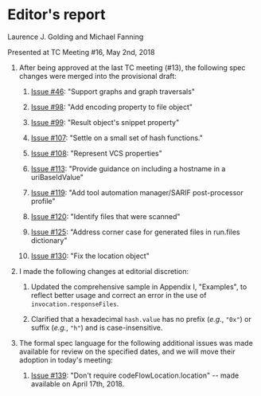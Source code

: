 # Editor's report

Laurence J. Golding and Michael Fanning

Presented at TC Meeting #16, May 2nd, 2018

1. After being approved at the last TC meeting (#13), the following spec changes were merged into the provisional draft:

    1. [Issue #46](https://github.com/oasis-tcs/sarif-spec/issues/46): "Support graphs and graph traversals"

    1. [Issue #98](https://github.com/oasis-tcs/sarif-spec/issues/98): "Add encoding property to file object"

    1. [Issue #99](https://github.com/oasis-tcs/sarif-spec/issues/99): "Result object's snippet property"

    1. [Issue #107](https://github.com/oasis-tcs/sarif-spec/issues/107): "Settle on a small set of hash functions."

    1. [Issue #108](https://github.com/oasis-tcs/sarif-spec/issues/108): "Represent VCS properties"

    1. [Issue #113](https://github.com/oasis-tcs/sarif-spec/issues/113): "Provide guidance on including a hostname in a uriBaseIdValue"

    1. [Issue #119](https://github.com/oasis-tcs/sarif-spec/issues/119): "Add tool automation manager/SARIF post-processor profile"

    1. [Issue #120](https://github.com/oasis-tcs/sarif-spec/issues/120): "Identify files that were scanned"

    1. [Issue #125](https://github.com/oasis-tcs/sarif-spec/issues/125): "Address corner case for generated files in run.files dictionary"

    1. [Issue #130](https://github.com/oasis-tcs/sarif-spec/issues/130): "Fix the location object"

1. I made the following changes at editorial discretion:

    1. Updated the comprehensive sample in Appendix I, "Examples", to reflect better usage and correct an error in the use of `invocation.responseFiles`.

    1. Clarified that a hexadecimal `hash.value` has no prefix (_e.g._, `"0x"`) or suffix (_e.g._, `"h"`) and is case-insensitive.

1. The formal spec language for the following additional issues was made available for review on the specified dates, and we will move their adoption in today's meeting:

    1. [Issue #139](https://github.com/oasis-tcs/sarif-spec/issues/130): "Don't require codeFlowLocation.location" -- made available on April 17th, 2018.

